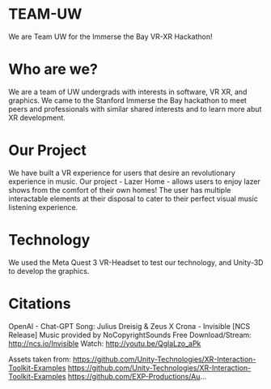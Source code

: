 # TEAM-UW

We are Team UW for the Immerse the Bay VR-XR Hackathon! 

# Who are we? 

We are a team of UW undergrads with interests in software, VR XR, and graphics. We came to the Stanford Immerse the Bay hackathon to meet peers and professionals with similar shared interests and to learn more abut XR development.

# Our Project

We have built a VR experience for users that desire an revolutionary experience in music. Our project - Lazer Home - allows users to enjoy lazer shows from the comfort of their own homes! The user has multiple interactable elements at their disposal to cater to their perfect visual music listening experience. 

# Technology

We used the Meta Quest 3 VR-Headset to test our technology, and Unity-3D to develop the graphics.

# Citations


OpenAI - Chat-GPT
Song: Julius Dreisig & Zeus X Crona - Invisible [NCS Release]
Music provided by NoCopyrightSounds
Free Download/Stream: http://ncs.io/Invisible
Watch: http://youtu.be/QglaLzo_aPk

Assets taken from:
https://github.com/Unity-Technologies/XR-Interaction-Toolkit-Examples
https://github.com/Unity-Technologies/XR-Interaction-Toolkit-Examples
https://github.com/EXP-Productions/Au...

